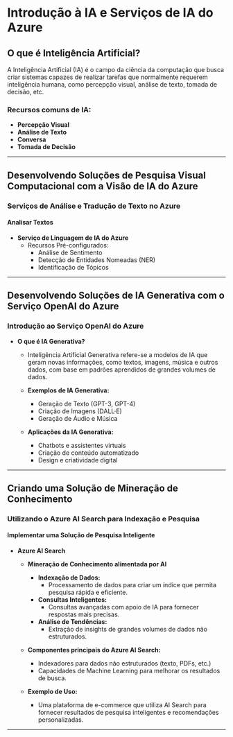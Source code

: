 # Introdução à IA e Serviços de IA do Azure

## O que é Inteligência Artificial?
A Inteligência Artificial (IA) é o campo da ciência da computação que busca criar sistemas capazes de realizar tarefas que normalmente requerem inteligência humana, como percepção visual, análise de texto, tomada de decisão, etc.

### Recursos comuns de IA:
- **Percepção Visual**
- **Análise de Texto**
- **Conversa**
- **Tomada de Decisão**

---

## Desenvolvendo Soluções de Pesquisa Visual Computacional com a Visão de IA do Azure

### Serviços de Análise e Tradução de Texto no Azure

#### Analisar Textos
- **Serviço de Linguagem de IA do Azure**
    - Recursos Pré-configurados:
        - Análise de Sentimento
        - Detecção de Entidades Nomeadas (NER)
        - Identificação de Tópicos

---

## Desenvolvendo Soluções de IA Generativa com o Serviço OpenAI do Azure

### Introdução ao Serviço OpenAI do Azure
- **O que é IA Generativa?**
    - Inteligência Artificial Generativa refere-se a modelos de IA que geram novas informações, como textos, imagens, música e outros dados, com base em padrões aprendidos de grandes volumes de dados.

    - **Exemplos de IA Generativa:**
        - Geração de Texto (GPT-3, GPT-4)
        - Criação de Imagens (DALL·E)
        - Geração de Áudio e Música

    - **Aplicações da IA Generativa:**
        - Chatbots e assistentes virtuais
        - Criação de conteúdo automatizado
        - Design e criatividade digital

---

## Criando uma Solução de Mineração de Conhecimento

### Utilizando o Azure AI Search para Indexação e Pesquisa

#### Implementar uma Solução de Pesquisa Inteligente

- **Azure AI Search**
    - **Mineração de Conhecimento alimentada por AI**
        - **Indexação de Dados:**
            - Processamento de dados para criar um índice que permita pesquisa rápida e eficiente.
        - **Consultas Inteligentes:**
            - Consultas avançadas com apoio de IA para fornecer respostas mais precisas.
        - **Análise de Tendências:**
            - Extração de insights de grandes volumes de dados não estruturados.

    - **Componentes principais do Azure AI Search:**
        - Indexadores para dados não estruturados (texto, PDFs, etc.)
        - Capacidades de Machine Learning para melhorar os resultados de busca.

    - **Exemplo de Uso:**
        - Uma plataforma de e-commerce que utiliza AI Search para fornecer resultados de pesquisa inteligentes e recomendações personalizadas.

---

